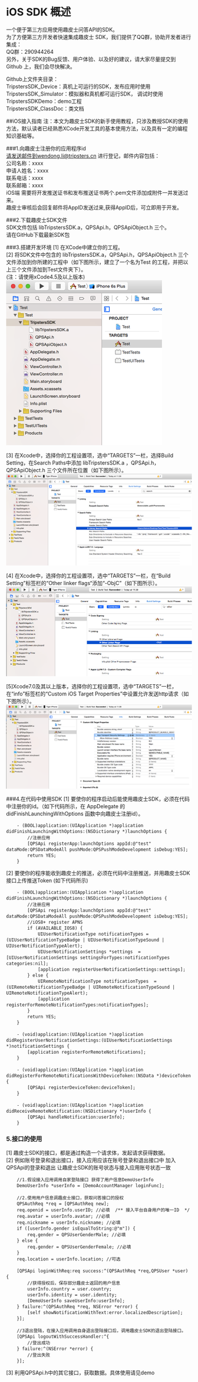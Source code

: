 # iOS SDK 概述
一个便于第三方应用使用趣皮士问答API的SDK。  
为了方便第三方开发者快速集成趣皮士 SDK，我们提供了QQ群，协助开发者进行集成：  
QQ群：290944264  
另外，关于SDK的Bug反馈、用户体验、以及好的建议，请大家尽量提交到 Github 上，我们会尽快解决。  

Github上文件夹目录：  
TripstersSDK_Device：真机上可运行的SDK，发布应用时使用  
TripstersSDK_Simulator：模拟器和真机都可运行SDK， 调试时使用  
TripstersSDKDemo：demo工程  
TripstersSDK_ClassDoc：类文档

##iOS接入指南
注：本文为趣皮士SDK的新手使用教程，只涉及教授SDK的使用方法，默认读者已经熟悉XCode开发工具的基本使用方法，以及具有一定的编程知识基础等。  

###1.向趣皮士注册你的应用程序id  
请发送邮件到wendong.li@tripsters.cn 进行登记，邮件内容包括：  
公司名称：xxxx  
申请人姓名：xxxx    
联系电话：xxxx  
联系邮箱：xxxx  
iOS端 需要将开发推送证书和发布推送证书两个.pem文件添加成附件一并发送过来。  
趣皮士审核后会回复邮件将AppID发送过来,获得AppID后，可立即用于开发。

###2.下载趣皮士SDK文件  
SDK文件包括 libTripstersSDK.a，QPSApi.h，QPSApiObject.h 三个。  
请在GitHub下载最新SDK包  

###3.搭建开发环境
[1] 在XCode中建立你的工程。  
[2] 将SDK文件中包含的 libTripstersSDK.a，QPSApi.h，QPSApiObject.h 三个文件添加到你所建的工程中（如下图所示，建立了一个名为Test 的工程，并把以上三个文件添加到Test文件夹下）。  
(注：请使用xCode4.5及以上版本)  
![image](https://github.com/TripstersSDK/tripsters-open-source/blob/master/Picture/tripsters-ios-sdk-1.png?raw=true)

[3] 在Xcode中，选择你的工程设置项，选中“TARGETS”一栏，选择Build Setting，在Search Paths中添加 libTripstersSDK.a ，QPSApi.h，QPSApiObject.h 三个文件所在位置（如下图所示）。  
![image](https://github.com/TripstersSDK/tripsters-open-source/blob/master/Picture/tripsters-ios-sdk-2.png?raw=true)

[4] 在Xcode中，选择你的工程设置项，选中“TARGETS”一栏，在“Build Setting”标签栏的“Other linker flags“添加“-ObjC”（如下图所示）。  
![image](https://github.com/TripstersSDK/tripsters-open-source/blob/master/Picture/tripsters-ios-sdk-3.png?raw=true)

[5]Xcode7.0及其以上版本，选择你的工程设置项，选中“TARGETS”一栏，在“info”标签栏的“Custom iOS Target Properties”中设置允许发送http请求（如下图所示）。  
![image](https://github.com/TripstersSDK/tripsters-open-source/blob/master/Picture/tripsters-ios-sdk-4.png?raw=true)

###4.在代码中使用SDK
[1] 要使你的程序启动后能使用趣皮士SDK，必须在代码中注册你的id。（如下代码所示，在 AppDelegate 的 didFinishLaunchingWithOptions 函数中向趣皮士注册id）。  
```objc
    - (BOOL)application:(UIApplication *)application didFinishLaunchingWithOptions:(NSDictionary *)launchOptions {
        //注册应用
        [QPSApi registerApp:launchOptions appId:@"test" dataMode:QPSDataModeAll pushMode:QPSPushModeDevelopment isDebug:YES];
        return YES;
    }
```

[2] 要使你的程序能收到趣皮士的推送，必须在代码中注册推送，并用趣皮士SDK接口上传推送Token  (如下代码所示)
```objc
    - (BOOL)application:(UIApplication *)application didFinishLaunchingWithOptions:(NSDictionary *)launchOptions {
        //注册应用
        [QPSApi registerApp:launchOptions appId:@"test" dataMode:QPSDataModeAll pushMode:QPSPushModeDevelopment isDebug:YES];
        //iOS8+ register APNS
        if (AVAILABLE_IOS8) {
            UIUserNotificationType notificationTypes = (UIUserNotificationTypeBadge | UIUserNotificationTypeSound | UIUserNotificationTypeAlert);
            UIUserNotificationSettings *settings  = [UIUserNotificationSettings settingsForTypes:notificationTypes categories:nil];
            [application registerUserNotificationSettings:settings];
        } else {
            UIRemoteNotificationType notificationTypes  = (UIRemoteNotificationTypeBadge | UIRemoteNotificationTypeSound | UIRemoteNotificationTypeAlert);
            [application registerForRemoteNotificationTypes:notificationTypes];
        }
        return YES;
    }  

    - (void)application:(UIApplication *)application didRegisterUserNotificationSettings:(UIUserNotificationSettings *)notificationSettings {
        [application registerForRemoteNotifications];
    }  

    - (void)application:(UIApplication *)application didRegisterForRemoteNotificationsWithDeviceToken:(NSData *)deviceToken {
        [QPSApi registerDeviceToken:deviceToken];
    }  

    - (void)application:(UIApplication *)application didReceiveRemoteNotification:(NSDictionary *)userInfo {
        [QPSApi handleNotification:userInfo];
    }
```

### 5.接口的使用  
[1] 趣皮士SDK的接口，都是通过构造一个请求体，发起请求获得数据。  
[2] 例如账号登录和退出接口，接入应用应该在账号登录和退出接口中 加入QPSApi的登录和退出 让趣皮士SDK的账号状态与接入应用账号状态一致  
```objc
    //1.假设接入应用调用自家登陆接口 获得了用户信息DemoUserInfo  
    DemoUserInfo *userInfo = [DemoAccountManager loginFunc];

    //2.使用用户信息调趣皮士接口，获取问答接口的授权  
    QPSAuthReq *req = [QPSAuthReq new];
    req.openid = userInfo.userID; //必填  /** 接入平台自身用户的唯一ID  */
    req.avatar = userInfo.avatar; //必填
    req.nickname = userInfo.nickname; //必填
    if ([userInfo.gender isEqualToString:@"m"]) {
        req.gender = QPSUserGenderMale; //必填
    } else {
        req.gender = QPSUserGenderFemale; //必填
    }
    req.location = userInfo.location; //可选

    [QPSApi loginWithReq:req success:^(QPSAuthReq *req,QPSUser *user) {
        //获得授权后，保存部分趣皮士返回的用户信息
        userInfo.country = user.country;
        userInfo.identity = user.identity;
        [DemoUserInfo saveUserInfo:userInfo];
    } failure:^(QPSAuthReq *req, NSError *error) {
        [self showNotificationWithText:error.localizedDescription];
    }];

    //3退出登陆，在接入应用调用自身退出登陆接口后，调用趣皮士SDK的退出登陆接口。  
    [QPSApi logoutWithSuccessHandler:^{
        //登出成功
    } failure:^(NSError *error) {
        //登出失败    
    }];
```

[3] 利用QPSApi.h中的其它接口，获取数据。具体使用请见demo
   

